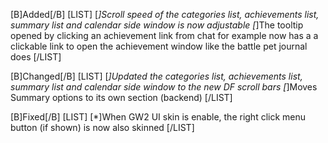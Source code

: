 [B]Added[/B]
[LIST]
[*]Scroll speed of the categories list, achievements list, summary list and calendar side window is now adjustable
[*]The tooltip opened by clicking an achievement link from chat for example now has a a clickable link to open the achievement window like the battle pet journal does
[/LIST]

[B]Changed[/B]
[LIST]
[*]Updated the categories list, achievements list, summary list and calendar side window to the new DF scroll bars
[*]Moves Summary options to its own section (backend)
[/LIST]

[B]Fixed[/B]
[LIST]
[*]When GW2 UI skin is enable, the right click menu button (if shown) is now also skinned
[/LIST]
